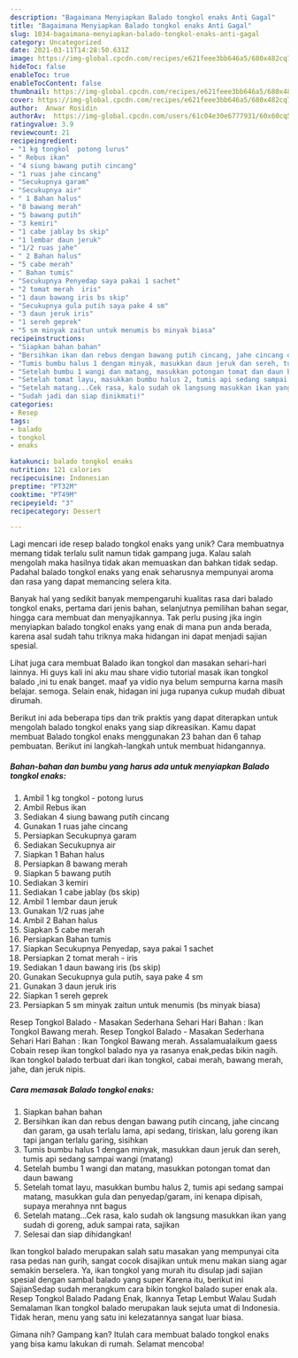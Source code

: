 ```yaml
---
description: "Bagaimana Menyiapkan Balado tongkol enaks Anti Gagal"
title: "Bagaimana Menyiapkan Balado tongkol enaks Anti Gagal"
slug: 1034-bagaimana-menyiapkan-balado-tongkol-enaks-anti-gagal
category: Uncategorized
date: 2021-03-11T14:28:50.631Z
image: https://img-global.cpcdn.com/recipes/e621feee3bb646a5/680x482cq70/balado-tongkol-enaks-foto-resep-utama.jpg
hideToc: false
enableToc: true
enableTocContent: false
thumbnail: https://img-global.cpcdn.com/recipes/e621feee3bb646a5/680x482cq70/balado-tongkol-enaks-foto-resep-utama.jpg
cover: https://img-global.cpcdn.com/recipes/e621feee3bb646a5/680x482cq70/balado-tongkol-enaks-foto-resep-utama.jpg
author:  Anwar Rosidin
authorAv:  https://img-global.cpcdn.com/users/61c04e30e6777931/60x60cq50/avatar.jpg
ratingvalue: 3.9
reviewcount: 21
recipeingredient:
- "1 kg tongkol  potong lurus"
- " Rebus ikan"
- "4 siung bawang putih cincang"
- "1 ruas jahe cincang"
- "Secukupnya garam"
- "Secukupnya air"
- " 1 Bahan halus"
- "8 bawang merah"
- "5 bawang putih"
- "3 kemiri"
- "1 cabe jablay bs skip"
- "1 lembar daun jeruk"
- "1/2 ruas jahe"
- " 2 Bahan halus"
- "5 cabe merah"
- " Bahan tumis"
- "Secukupnya Penyedap saya pakai 1 sachet"
- "2 tomat merah  iris"
- "1 daun bawang iris bs skip"
- "Secukupnya gula putih saya pake 4 sm"
- "3 daun jeruk iris"
- "1 sereh geprek"
- "5 sm minyak zaitun untuk menumis bs minyak biasa"
recipeinstructions:
- "Siapkan bahan bahan"
- "Bersihkan ikan dan rebus dengan bawang putih cincang, jahe cincang dan garam, ga usah terlalu lama, api sedang, tiriskan, lalu goreng ikan tapi jangan terlalu garing, sisihkan"
- "Tumis bumbu halus 1 dengan minyak, masukkan daun jeruk dan sereh, tumis api sedang sampai wangi (matang)"
- "Setelah bumbu 1 wangi dan matang, masukkan potongan tomat dan daun bawang"
- "Setelah tomat layu, masukkan bumbu halus 2, tumis api sedang sampai matang, masukkan gula dan penyedap/garam, ini kenapa dipisah, supaya merahnya nnt bagus"
- "Setelah matang...Cek rasa, kalo sudah ok langsung masukkan ikan yang sudah di goreng, aduk sampai rata, sajikan"
- "Sudah jadi dan siap dinikmati!"
categories:
- Resep
tags:
- balado
- tongkol
- enaks

katakunci: balado tongkol enaks 
nutrition: 121 calories
recipecuisine: Indonesian
preptime: "PT32M"
cooktime: "PT49M"
recipeyield: "3"
recipecategory: Dessert

---
```



Lagi mencari ide resep balado tongkol enaks yang unik? Cara membuatnya memang tidak terlalu sulit namun tidak gampang juga. Kalau salah mengolah maka hasilnya tidak akan memuaskan dan bahkan tidak sedap. Padahal balado tongkol enaks yang enak seharusnya mempunyai aroma dan rasa yang dapat memancing selera kita.


Banyak hal yang sedikit banyak mempengaruhi kualitas rasa dari balado tongkol enaks, pertama dari jenis bahan, selanjutnya pemilihan bahan segar, hingga cara membuat dan menyajikannya. Tak perlu pusing jika ingin menyiapkan balado tongkol enaks yang enak di mana pun anda berada, karena asal sudah tahu triknya maka hidangan ini dapat menjadi sajian spesial.

Lihat juga cara membuat Balado ikan tongkol dan masakan sehari-hari lainnya. Hi guys kali ini aku mau share vidio tutorial masak ikan tongkol balado ,ini tu enak banget. maaf ya vidio nya belum sempurna karna masih belajar. semoga. Selain enak, hidagan ini juga rupanya cukup mudah dibuat dirumah.


Berikut ini ada beberapa tips dan trik praktis yang dapat diterapkan untuk mengolah balado tongkol enaks yang siap dikreasikan. Kamu dapat membuat Balado tongkol enaks menggunakan 23 bahan dan 6 tahap pembuatan. Berikut ini langkah-langkah untuk membuat hidangannya.

<!--inarticleads1-->

##### Bahan-bahan dan bumbu yang harus ada untuk menyiapkan Balado tongkol enaks:

1. Ambil 1 kg tongkol - potong lurus
1. Ambil  Rebus ikan
1. Sediakan 4 siung bawang putih cincang
1. Gunakan 1 ruas jahe cincang
1. Persiapkan Secukupnya garam
1. Sediakan Secukupnya air
1. Siapkan  1 Bahan halus
1. Persiapkan 8 bawang merah
1. Siapkan 5 bawang putih
1. Sediakan 3 kemiri
1. Sediakan 1 cabe jablay (bs skip)
1. Ambil 1 lembar daun jeruk
1. Gunakan 1/2 ruas jahe
1. Ambil  2 Bahan halus
1. Siapkan 5 cabe merah
1. Persiapkan  Bahan tumis
1. Siapkan Secukupnya Penyedap, saya pakai 1 sachet
1. Persiapkan 2 tomat merah - iris
1. Sediakan 1 daun bawang iris (bs skip)
1. Gunakan Secukupnya gula putih, saya pake 4 sm
1. Gunakan 3 daun jeruk iris
1. Siapkan 1 sereh geprek
1. Persiapkan 5 sm minyak zaitun untuk menumis (bs minyak biasa)


Resep Tongkol Balado - Masakan Sederhana Sehari Hari Bahan : Ikan Tongkol Bawang merah. Resep Tongkol Balado - Masakan Sederhana Sehari Hari Bahan : Ikan Tongkol Bawang merah. Assalamualaikum gaess Cobain resep ikan tongkol balado nya ya rasanya enak,pedas bikin nagih. Ikan tongkol balado terbuat dari ikan tongkol, cabai merah, bawang merah, jahe, dan jeruk nipis. 

<!--inarticleads2-->

##### Cara memasak Balado tongkol enaks:

1. Siapkan bahan bahan
1. Bersihkan ikan dan rebus dengan bawang putih cincang, jahe cincang dan garam, ga usah terlalu lama, api sedang, tiriskan, lalu goreng ikan tapi jangan terlalu garing, sisihkan
1. Tumis bumbu halus 1 dengan minyak, masukkan daun jeruk dan sereh, tumis api sedang sampai wangi (matang)
1. Setelah bumbu 1 wangi dan matang, masukkan potongan tomat dan daun bawang
1. Setelah tomat layu, masukkan bumbu halus 2, tumis api sedang sampai matang, masukkan gula dan penyedap/garam, ini kenapa dipisah, supaya merahnya nnt bagus
1. Setelah matang...Cek rasa, kalo sudah ok langsung masukkan ikan yang sudah di goreng, aduk sampai rata, sajikan
1. Selesai dan siap dihidangkan!

Ikan tongkol balado merupakan salah satu masakan yang mempunyai cita rasa pedas nan gurih, sangat cocok disajikan untuk menu makan siang agar semakin berselera. Ya, ikan tongkol yang murah itu disulap jadi sajian spesial dengan sambal balado yang super Karena itu, berikut ini SajianSedap sudah merangkum cara bikin tongkol balado super enak ala. Resep Tongkol Balado Padang Enak, Ikannya Tetap Lembut Walau Sudah Semalaman Ikan tongkol balado merupakan lauk sejuta umat di Indonesia. Tidak heran, menu yang satu ini kelezatannya sangat luar biasa. 

Gimana nih? Gampang kan? Itulah cara membuat balado tongkol enaks yang bisa kamu lakukan di rumah. Selamat mencoba!
